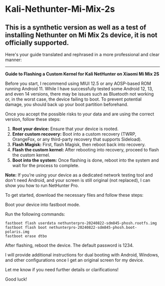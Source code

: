 # Kali-Nethunter-Mi-Mix-2s
## This is a synthetic version as well as a test of installing Nethunter on Mi Mix 2s device, it is not officially supported.
Here's your guide translated and rephrased in a more professional and clear manner:

---

**Guide to Flashing a Custom Kernel for Kali NetHunter on Xiaomi Mi Mix 2S**

Before you start, I recommend using MIUI 12.5 or any AOSP-based ROM running Android 11. While I have successfully tested some Android 12, 13, and even 14 versions, there may be issues such as Bluetooth not working or, in the worst case, the device failing to boot. To prevent potential damage, you should back up your boot partition beforehand.

Once you accept the possible risks to your data and are using the correct version, follow these steps:

1. **Root your device:** Ensure that your device is rooted.
2. **Enter custom recovery:** Boot into a custom recovery (TWRP, OrangeFox, or any third-party recovery that supports Sideload).
3. **Flash Magisk:** First, flash Magisk, then reboot back into recovery.
4. **Flash the custom kernel:** After rebooting into recovery, proceed to flash the custom kernel.
5. **Boot into the system:** Once flashing is done, reboot into the system and wait for the process to complete.

**Note:**
If you’re using your device as a dedicated network testing tool and don't need Android, and your screen is still original (not replaced), I can show you how to run NetHunter Pro.

To get started, download the necessary files and follow these steps:

Boot your device into fastboot mode.

Run the following commands:
  ```
fastboot flash userdata nethunterpro-20240822-sdm845-phosh.rootfs.img
fastboot flash boot nethunterpro-20240822-sdm845-phosh.boot-polaris.img
fastboot erase dtbo
  ```
After flashing, reboot the device. The default password is 1234.

I will provide additional instructions for dual booting with Android, Windows, and other configurations once I get an original screen for my device.

Let me know if you need further details or clarifications!

Good luck!
